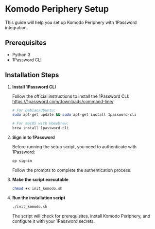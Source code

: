 # Komodo Periphery Setup

This guide will help you set up Komodo Periphery with 1Password integration.

## Prerequisites

- Python 3
- 1Password CLI

## Installation Steps

1. **Install 1Password CLI**

   Follow the official instructions to install the 1Password CLI:
   https://1password.com/downloads/command-line/

   ```bash
   # For Debian/Ubuntu:
   sudo apt-get update && sudo apt-get install 1password-cli
   
   # For macOS with Homebrew:
   brew install 1password-cli
   ```

2. **Sign in to 1Password**

   Before running the setup script, you need to authenticate with 1Password:

   ```bash
   op signin
   ```

   Follow the prompts to complete the authentication process.

3. **Make the script executable**

   ```bash
   chmod +x init_komodo.sh
   ```

4. **Run the installation script**

   ```bash
   ./init_komodo.sh
   ```

   The script will check for prerequisites, install Komodo Periphery, and configure it with your 1Password secrets.

